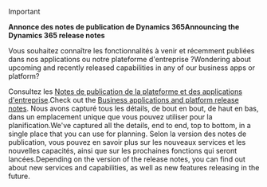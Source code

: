 > [!IMPORTANT]
> <span data-ttu-id="56670-101">**Annonce des notes de publication de Dynamics 365**</span><span class="sxs-lookup"><span data-stu-id="56670-101">**Announcing the Dynamics 365 release notes**</span></span>
>
> <span data-ttu-id="56670-102">Vous souhaitez connaître les fonctionnalités à venir et récemment publiées dans nos applications ou notre plateforme d'entreprise ?</span><span class="sxs-lookup"><span data-stu-id="56670-102">Wondering about upcoming and recently released capabilities in any of our business apps or platform?</span></span> 
> 
> <span data-ttu-id="56670-103">Consultez les [Notes de publication de la plateforme et des applications d'entreprise](https://go.microsoft.com/fwlink/?linkid=2010158).</span><span class="sxs-lookup"><span data-stu-id="56670-103">Check out the [Business applications and platform release notes](https://go.microsoft.com/fwlink/?linkid=2010158).</span></span> <span data-ttu-id="56670-104">Nous avons capturé tous les détails, de bout en bout, de haut en bas, dans un emplacement unique que vous pouvez utiliser pour la planification.</span><span class="sxs-lookup"><span data-stu-id="56670-104">We've captured all the details, end to end, top to bottom, in a single place that you can use for planning.</span></span> <span data-ttu-id="56670-105">Selon la version des notes de publication, vous pouvez en savoir plus sur les nouveaux services et les nouvelles capacités, ainsi que sur les prochaines fonctions qui seront lancées.</span><span class="sxs-lookup"><span data-stu-id="56670-105">Depending on the version of the release notes, you can find out about new services and capabilities, as well as new features releasing in the future.</span></span>
